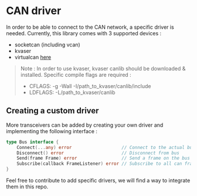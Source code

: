 # CAN driver

In order to be able to connect to the CAN network, a specific driver is needed.
Currently, this library comes with 3 supported devices :

- socketcan (including vcan)
- kvaser
- virtualcan [here](https://github.com/windelbouwman/virtualcan)

> Note : In order to use kvaser, kvaser canlib should be downloaded & installed.
> Specific compile flags are required :
> - CFLAGS: -g -Wall -I/path_to_kvaser/canlib/include
> - LDFLAGS: -L/path_to_kvaser/canlib

## Creating a custom driver

More transceivers can be added by creating your own driver and implementing the following
interface :

```go
type Bus interface {
	Connect(...any) error                   // Connect to the actual bus
	Disconnect() error                      // Disconnect from bus
	Send(frame Frame) error                 // Send a frame on the bus
	Subscribe(callback FrameListener) error // Subscribe to all can frames
}
```
Feel free to contribute to add specific drivers, we will find a way to integrate them in this repo.
